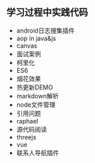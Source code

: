 ## 学习过程中实践代码
* android日志搜集插件
* aop in java&js
* canvas
* 面试案例
* 柯里化
* ES6
* 烟花效果
* 热更新DEMO
* markdown解析
* node文件管理
* 引用问题
* raphael
* 源代码阅读
* threejs
* vue
* 联系人导航插件
